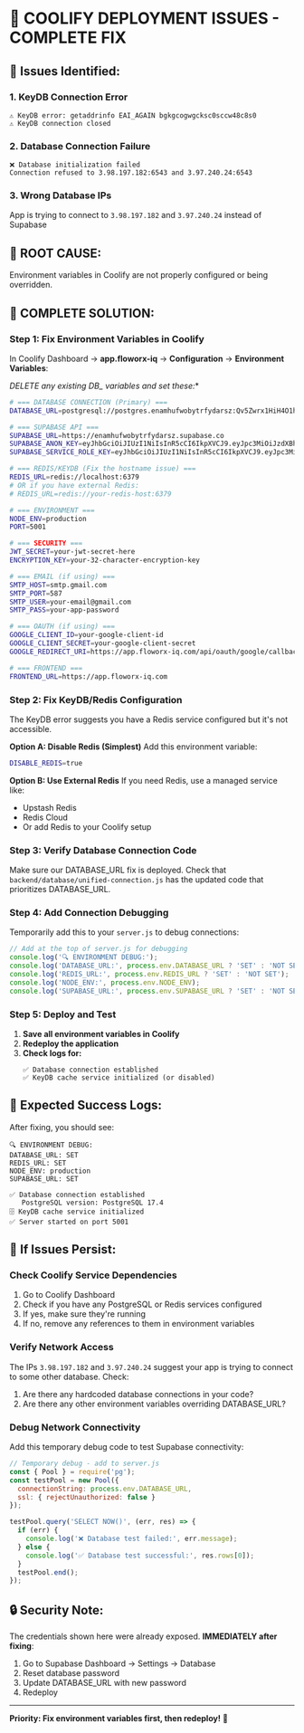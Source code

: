 # 🔧 COOLIFY DEPLOYMENT ISSUES - COMPLETE FIX

## 🚨 **Issues Identified:**

### 1. KeyDB Connection Error
```
⚠️ KeyDB error: getaddrinfo EAI_AGAIN bgkgcogwgcksc0sccw48c8s0
⚠️ KeyDB connection closed
```

### 2. Database Connection Failure
```
❌ Database initialization failed
Connection refused to 3.98.197.182:6543 and 3.97.240.24:6543
```

### 3. Wrong Database IPs
App is trying to connect to `3.98.197.182` and `3.97.240.24` instead of Supabase

## 🎯 **ROOT CAUSE:**
Environment variables in Coolify are not properly configured or being overridden.

## 🚀 **COMPLETE SOLUTION:**

### **Step 1: Fix Environment Variables in Coolify**

In Coolify Dashboard → **app.floworx-iq** → **Configuration** → **Environment Variables**:

**DELETE any existing DB_* variables and set these:**

```bash
# === DATABASE CONNECTION (Primary) ===
DATABASE_URL=postgresql://postgres.enamhufwobytrfydarsz:Qv5Zwrx1HiH4O1h4@aws-1-ca-central-1.pooler.supabase.com:6543/postgres

# === SUPABASE API ===
SUPABASE_URL=https://enamhufwobytrfydarsz.supabase.co
SUPABASE_ANON_KEY=eyJhbGciOiJIUzI1NiIsInR5cCI6IkpXVCJ9.eyJpc3MiOiJzdXBhYmFzZSIsInJlZiI6ImVuYW1odWZ3b2J5dHJmeWRhcnN6Iiwicm9sZSI6ImFub24iLCJpYXQiOjE3MjU5MzE4NzEsImV4cCI6MjA0MTUwNzg3MX0.your_anon_key
SUPABASE_SERVICE_ROLE_KEY=eyJhbGciOiJIUzI1NiIsInR5cCI6IkpXVCJ9.eyJpc3MiOiJzdXBhYmFzZSIsInJlZiI6ImVuYW1odWZ3b2J5dHJmeWRhcnN6Iiwicm9sZSI6InNlcnZpY2Vfcm9sZSIsImlhdCI6MTcyNTkzMTg3MSwiZXhwIjoyMDQxNTA3ODcxfQ.your_service_key

# === REDIS/KEYDB (Fix the hostname issue) ===
REDIS_URL=redis://localhost:6379
# OR if you have external Redis:
# REDIS_URL=redis://your-redis-host:6379

# === ENVIRONMENT ===
NODE_ENV=production
PORT=5001

# === SECURITY ===
JWT_SECRET=your-jwt-secret-here
ENCRYPTION_KEY=your-32-character-encryption-key

# === EMAIL (if using) ===
SMTP_HOST=smtp.gmail.com
SMTP_PORT=587
SMTP_USER=your-email@gmail.com
SMTP_PASS=your-app-password

# === OAUTH (if using) ===
GOOGLE_CLIENT_ID=your-google-client-id
GOOGLE_CLIENT_SECRET=your-google-client-secret
GOOGLE_REDIRECT_URI=https://app.floworx-iq.com/api/oauth/google/callback

# === FRONTEND ===
FRONTEND_URL=https://app.floworx-iq.com
```

### **Step 2: Fix KeyDB/Redis Configuration**

The KeyDB error suggests you have a Redis service configured but it's not accessible. 

**Option A: Disable Redis (Simplest)**
Add this environment variable:
```bash
DISABLE_REDIS=true
```

**Option B: Use External Redis**
If you need Redis, use a managed service like:
- Upstash Redis
- Redis Cloud
- Or add Redis to your Coolify setup

### **Step 3: Verify Database Connection Code**

Make sure our DATABASE_URL fix is deployed. Check that `backend/database/unified-connection.js` has the updated code that prioritizes DATABASE_URL.

### **Step 4: Add Connection Debugging**

Temporarily add this to your `server.js` to debug connections:

```javascript
// Add at the top of server.js for debugging
console.log('🔍 ENVIRONMENT DEBUG:');
console.log('DATABASE_URL:', process.env.DATABASE_URL ? 'SET' : 'NOT SET');
console.log('REDIS_URL:', process.env.REDIS_URL ? 'SET' : 'NOT SET');
console.log('NODE_ENV:', process.env.NODE_ENV);
console.log('SUPABASE_URL:', process.env.SUPABASE_URL ? 'SET' : 'NOT SET');
```

### **Step 5: Deploy and Test**

1. **Save all environment variables in Coolify**
2. **Redeploy the application**
3. **Check logs for:**
   ```
   ✅ Database connection established
   ✅ KeyDB cache service initialized (or disabled)
   ```

## 🧪 **Expected Success Logs:**

After fixing, you should see:
```
🔍 ENVIRONMENT DEBUG:
DATABASE_URL: SET
REDIS_URL: SET
NODE_ENV: production
SUPABASE_URL: SET

✅ Database connection established
   PostgreSQL version: PostgreSQL 17.4
🗄️ KeyDB cache service initialized
✅ Server started on port 5001
```

## 🚨 **If Issues Persist:**

### **Check Coolify Service Dependencies**
1. Go to Coolify Dashboard
2. Check if you have any PostgreSQL or Redis services configured
3. If yes, make sure they're running
4. If no, remove any references to them in environment variables

### **Verify Network Access**
The IPs `3.98.197.182` and `3.97.240.24` suggest your app is trying to connect to some other database. Check:
1. Are there any hardcoded database connections in your code?
2. Are there any other environment variables overriding DATABASE_URL?

### **Debug Network Connectivity**
Add this temporary debug code to test Supabase connectivity:

```javascript
// Temporary debug - add to server.js
const { Pool } = require('pg');
const testPool = new Pool({
  connectionString: process.env.DATABASE_URL,
  ssl: { rejectUnauthorized: false }
});

testPool.query('SELECT NOW()', (err, res) => {
  if (err) {
    console.log('❌ Database test failed:', err.message);
  } else {
    console.log('✅ Database test successful:', res.rows[0]);
  }
  testPool.end();
});
```

## 🔒 **Security Note:**

The credentials shown here were already exposed. **IMMEDIATELY after fixing**:
1. Go to Supabase Dashboard → Settings → Database
2. Reset database password
3. Update DATABASE_URL with new password
4. Redeploy

---

**Priority: Fix environment variables first, then redeploy!** 🎯
